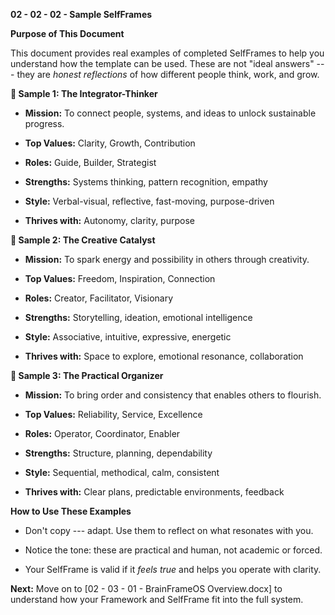 **02 - 02 - 02 - Sample SelfFrames**

**Purpose of This Document**

This document provides real examples of completed SelfFrames to help you
understand how the template can be used. These are not "ideal answers"
--- they are *honest reflections* of how different people think, work,
and grow.

**🧠 Sample 1: The Integrator-Thinker**

- **Mission:** To connect people, systems, and ideas to unlock
  sustainable progress.

- **Top Values:** Clarity, Growth, Contribution

- **Roles:** Guide, Builder, Strategist

- **Strengths:** Systems thinking, pattern recognition, empathy

- **Style:** Verbal-visual, reflective, fast-moving, purpose-driven

- **Thrives with:** Autonomy, clarity, purpose

**🧠 Sample 2: The Creative Catalyst**

- **Mission:** To spark energy and possibility in others through
  creativity.

- **Top Values:** Freedom, Inspiration, Connection

- **Roles:** Creator, Facilitator, Visionary

- **Strengths:** Storytelling, ideation, emotional intelligence

- **Style:** Associative, intuitive, expressive, energetic

- **Thrives with:** Space to explore, emotional resonance, collaboration

**🧠 Sample 3: The Practical Organizer**

- **Mission:** To bring order and consistency that enables others to
  flourish.

- **Top Values:** Reliability, Service, Excellence

- **Roles:** Operator, Coordinator, Enabler

- **Strengths:** Structure, planning, dependability

- **Style:** Sequential, methodical, calm, consistent

- **Thrives with:** Clear plans, predictable environments, feedback

**How to Use These Examples**

- Don't copy --- adapt. Use them to reflect on what resonates with you.

- Notice the tone: these are practical and human, not academic or
  forced.

- Your SelfFrame is valid if it *feels true* and helps you operate with
  clarity.

**Next:** Move on to \[02 - 03 - 01 - BrainFrameOS Overview.docx\] to
understand how your Framework and SelfFrame fit into the full system.
